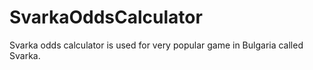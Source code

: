 # SvarkaOddsCalculator
Svarka odds calculator is used for very popular game in Bulgaria called Svarka.
